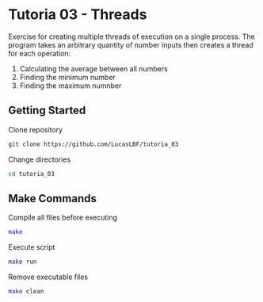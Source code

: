 # Tutoria 03 - Threads
Exercise for creating multiple threads of execution on a single process. The program takes an arbitrary quantity of number inputs then creates a thread for each operation:
1. Calculating the average between all numbers
2. Finding the minimum number
3. Finding the maximum numnber


## Getting Started

Clone repository
```sh
git clone https://github.com/LucasLBF/tutoria_03
```

Change directories
```sh
cd tutoria_03
```
## Make Commands

Compile all files before executing
```sh
make
```

Execute script
```sh
make run
```

Remove executable files
```sh
make clean
```
